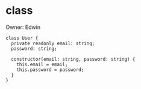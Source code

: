 # class

Owner: Edwin

```tsx
class User {
  private readonly email: string;
  password: string;

  constructor(email: string, password: string) {
    this.email = email;
    this.password = password;
  }
}
```